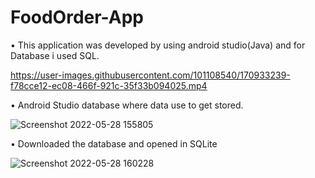 # FoodOrder-App
• This application was developed by using android studio(Java) and for Database i used SQL.

https://user-images.githubusercontent.com/101108540/170933239-f78cce12-ec08-466f-921c-35f33b094025.mp4



• Android Studio database where data use to get stored.




![Screenshot 2022-05-28 155805](https://user-images.githubusercontent.com/101108540/170933306-7d67cf1b-068c-4b1a-92da-384e92cb3a4f.jpg)




• Downloaded the database and opened in SQLite




![Screenshot 2022-05-28 160228](https://user-images.githubusercontent.com/101108540/170933313-ed40c52a-826f-4245-8769-597328d07824.jpg)



